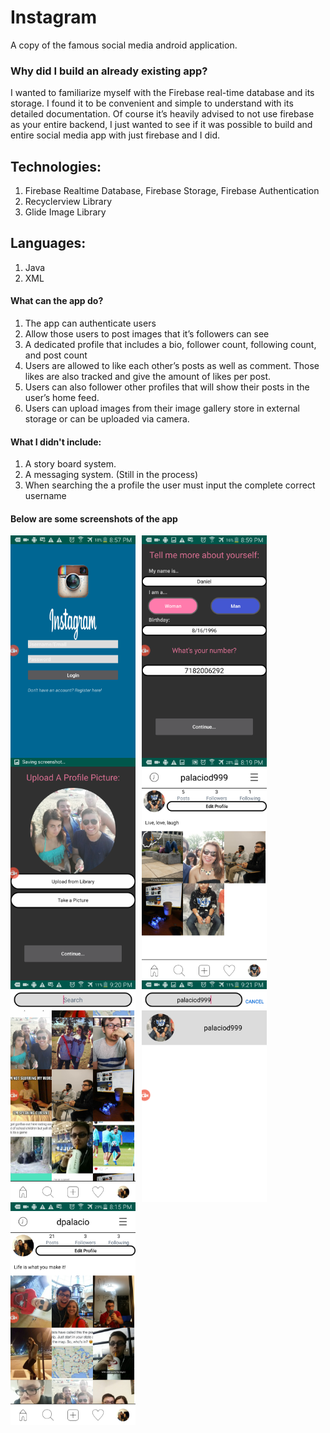 # Instagram
A copy of the famous social media android application. 

### Why did I build an already existing app? 

I wanted to familiarize myself with the Firebase real-time database and its storage.
I found it to be convenient and simple to understand with its detailed documentation. 
Of course it’s heavily advised to not use firebase as your entire backend, I just wanted to see if it was possible to build and entire social media
app with just firebase and I did.

## Technologies: 
1. Firebase Realtime Database, Firebase Storage, Firebase Authentication 
2. Recyclerview Library
3. Glide Image Library

## Languages: 
1. Java
2. XML

#### What can the app do?
1. The app can authenticate users
2. Allow those users to post images that it’s followers can see
3. A dedicated profile that includes a bio, follower count, following count, and post count
4. Users are allowed to like each other’s posts as well as comment. Those likes are also tracked and give the amount of likes per post.
5. Users can also follower other profiles that will show their posts in the user’s home feed.
6. Users can upload images from their image gallery store in external storage or can be uploaded via camera.

#### What I didn't include: 
1. A story board system.
2. A messaging system. (Still in the process)
3. When searching the a profile the user must input the complete correct username

#### Below are some screenshots of the app

<img src="67876722_2340455299373706_7304343450290225152_n.png"
    alt="home"
    style="float: left; margin-right: 10px;"
    width="200"/> <img src="67765124_403801716928897_1457380169873358848_n.png"
    alt="home"
    style="float: left; margin-right:10px;"
    width="200"/> <img src="67657229_357104238540426_5526847329052655616_n.png"
    alt="home"
    style="float: left; margin-right:10px;"
    width="200"/> <img src="67736965_332788474276004_9182136725860777984_n.png"
    alt="home"
    style="float: left; margin-right:10px;"
    width="200"/> 
    
 
 <img src="67686714_2344728655604711_4523518216810528768_n (1).png"
    alt="home"
    style="float: left; margin-right: 10px;"
    width="200"/> <img src="67711000_2356150648010482_2140844753841815552_n.png"
    alt="home"
    style="float: left; margin-right:10px;"
    width="200"/>  <img src="68673336_2419623118363713_5571345750039724032_n.png"
    alt="home"
    style="float: left; margin-right:10px;"
    width="200"/> 
    
    
    
    
    
    
 
